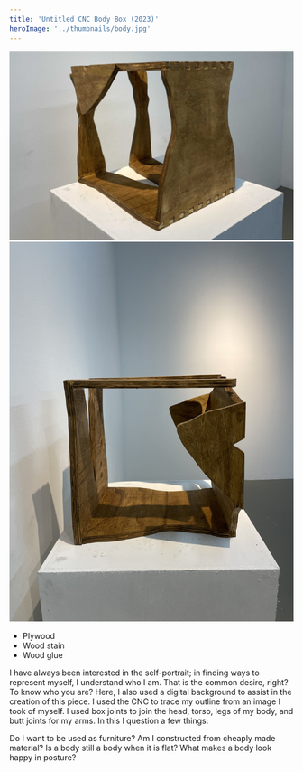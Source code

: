 ```yaml
---
title: 'Untitled CNC Body Box (2023)'
heroImage: '../thumbnails/body.jpg'
---
```


![](./img/body-1.jpg)
![](./img/body-2.JPG)

- Plywood
- Wood stain
- Wood glue

I have always been interested in the self-portrait; in finding ways to represent myself, I understand who I am. That is the common desire, right? To know who you are? Here, I also used a digital background to assist in the creation of this piece. I used the CNC to trace my outline from an image I took of myself. I used box joints to join the head, torso, legs of my body, and butt joints for my arms. In this I question a few things:

Do I want to be used as furniture?
Am I constructed from cheaply made material?
Is a body still a body when it is flat?
What makes a body look happy in posture?
